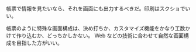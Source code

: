 帳票で情報を見たいなら、それを画面にも出力するべきだ。印刷はスクショでいい。

帳票のように特殊な画面構成は、決め打ちか、カスタマイズ機能をかなり工数かけて作り込むか、どっちかしかない。
Web などの技術に合わせて自然な画面構成を目指した方がいい。

